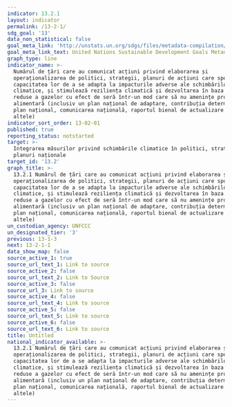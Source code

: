 ```yaml
---
indicator: 13.2.1
layout: indicator
permalink: /13-2-1/
sdg_goal: '13'
data_non_statistical: false
goal_meta_link: 'http://unstats.un.org/sdgs/files/metadata-compilation/Metadata-Goal-13.pdf'
goal_meta_link_text: United Nations Sustainable Development Goals Metadata (pdf 759kB)
graph_type: line
indicator_name: >-
  Numărul de țări care au comunicat acțiuni privind elaborarea și
  operaționalizarea de politici, strategii, planuri de acțiuni care sporesc
  capacitatea lor de a se adapta la impacturile adverse ale schimbărilor
  climatice, și stimulează reziliența climatică și dezvoltarea în baza emisiilor
  reduse a gazelor cu efect de seră într-un mod care să nu amenințe producerea
  alimentară (inclusiv un plan național de adaptare, contribuția determinată pe
  plan național, comunicarea națională, raportul bienal de actualizare și
  altele)
indicator_sort_order: 13-02-01
published: true
reporting_status: notstarted
target: >-
  Integrarea măsurilor privind schimbările climatice în politici, strategii și
  planuri naționale
target_id: '13.2'
graph_title: >-
  13.2.1 Numărul de țări care au comunicat acțiuni privind elaborarea și
  operaționalizarea de politici, strategii, planuri de acțiuni care sporesc
  capacitatea lor de a se adapta la impacturile adverse ale schimbărilor
  climatice, și stimulează reziliența climatică și dezvoltarea în baza emisiilor
  reduse a gazelor cu efect de seră într-un mod care să nu amenințe producerea
  alimentară (inclusiv un plan național de adaptare, contribuția determinată pe
  plan național, comunicarea națională, raportul bienal de actualizare și
  altele)
un_custodian_agency: UNFCCC
un_designated_tier: '3'
previous: 13-1-3
next: 13-2-1-1
data_show_map: false
source_active_1: true
source_url_text_1: Link to source
source_active_2: false
source_url_text_2: Link to Source
source_active_3: false
source_url_3: Link to source
source_active_4: false
source_url_text_4: Link to source
source_active_5: false
source_url_text_5: Link to source
source_active_6: false
source_url_text_6: Link to source
title: Untitled
national_indicator_available: >-
  13.2.1 Numărul de țări care au comunicat acțiuni privind elaborarea și
  operaționalizarea de politici, strategii, planuri de acțiuni care sporesc
  capacitatea lor de a se adapta la impacturile adverse ale schimbărilor
  climatice, și stimulează reziliența climatică și dezvoltarea în baza emisiilor
  reduse a gazelor cu efect de seră într-un mod care să nu amenințe producerea
  alimentară (inclusiv un plan național de adaptare, contribuția determinată pe
  plan național, comunicarea națională, raportul bienal de actualizare și
  altele)
---
```

